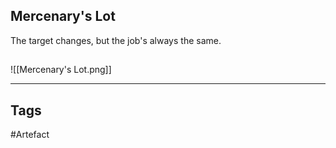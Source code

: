 ## Mercenary's Lot
The target changes, but the job's always the same.
## 
![[Mercenary's Lot.png]]

---
## Tags
#Artefact